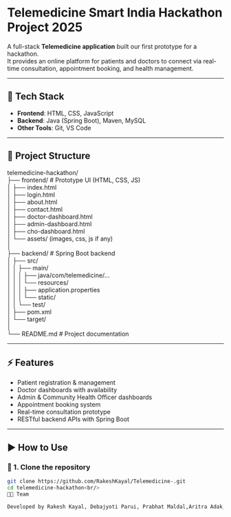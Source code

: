 # Telemedicine Smart India Hackathon Project 2025

A full-stack **Telemedicine application** built our first prototype for a hackathon.  
It provides an online platform for patients and doctors to connect via real-time consultation, appointment booking, and health management.

---

## 🚀 Tech Stack

- **Frontend**: HTML, CSS, JavaScript  
- **Backend**: Java (Spring Boot), Maven, MySQL  
- **Other Tools**: Git, VS Code

---

## 📂 Project Structure

telemedicine-hackathon/<br/>
├── frontend/ # Prototype UI (HTML, CSS, JS)<br/>
│ ├── index.html<br/>
│ ├── login.html<br/>
│ ├── about.html<br/>
│ ├── contact.html<br/>
│ ├── doctor-dashboard.html<br/>
│ ├── admin-dashboard.html<br/>
│ ├── cho-dashboard.html<br/>
│ └── assets/ (images, css, js if any)<br/>
│<br/>
├── backend/ # Spring Boot backend<br/>
│ ├── src/<br/>
│ │ ├── main/<br/>
│ │ │ ├── java/com/telemedicine/...<br/>
│ │ │ └── resources/<br/>
│ │ │ ├── application.properties<br/>
│ │ │ └── static/<br/>
│ │ └── test/<br/>
│ ├── pom.xml<br/>
│ └── target/<br/>
│<br/>
└── README.md # Project documentation<br/>


---

## ⚡ Features

- Patient registration & management  
- Doctor dashboards with availability  
- Admin & Community Health Officer dashboards  
- Appointment booking system  
- Real-time consultation prototype  
- RESTful backend APIs with Spring Boot  

---

## ▶️ How to Use

### 🔹 1. Clone the repository
```bash
git clone https://github.com/RakeshKayal/Telemedicine-.git
cd telemedicine-hackathon<br/>
👨‍💻 Team

Developed by Rakesh Kayal, Debajyoti Parui, Prabhat Maldal,Aritra Adak, Mehbub Hossain Sk, Aprita maity for Hackathon





